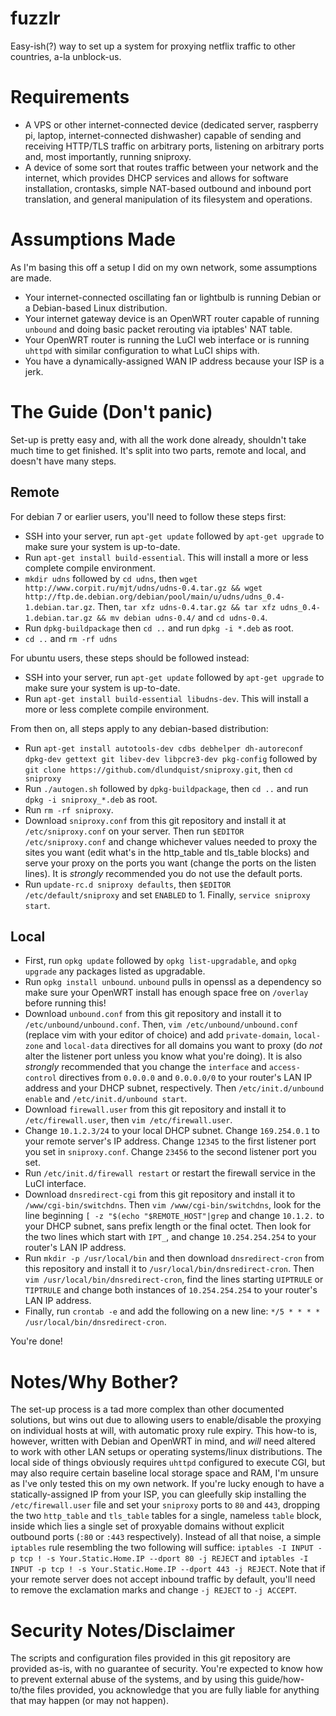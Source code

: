 fuzzlr
======

Easy-ish(?) way to set up a system for proxying netflix traffic to other countries, a-la unblock-us.

Requirements
============
- A VPS or other internet-connected device (dedicated server, raspberry pi, laptop, internet-connected dishwasher) capable of sending and receiving HTTP/TLS traffic on arbitrary ports, listening on arbitrary ports and, most importantly, running sniproxy.
- A device of some sort that routes traffic between your network and the internet, which provides DHCP services and allows for software installation, crontasks, simple NAT-based outbound and inbound port translation, and general manipulation of its filesystem and operations.

Assumptions Made
================
As I'm basing this off a setup I did on my own network, some assumptions are made.
- Your internet-connected oscillating fan or lightbulb is running Debian or a Debian-based Linux distribution.
- Your internet gateway device is an OpenWRT router capable of running `unbound` and doing basic packet rerouting via iptables' NAT table.
- Your OpenWRT router is running the LuCI web interface or is running `uhttpd` with similar configuration to what LuCI ships with.
- You have a dynamically-assigned WAN IP address because your ISP is a jerk.

The Guide (Don't panic)
=======================
Set-up is pretty easy and, with all the work done already, shouldn't take much time to get finished. It's split into two parts, remote and local, and doesn't have many steps.

Remote
------
For debian 7 or earlier users, you'll need to follow these steps first:
- SSH into your server, run `apt-get update` followed by `apt-get upgrade` to make sure your system is up-to-date.
- Run `apt-get install build-essential`. This will install a more or less complete compile environment.
- `mkdir udns` followed by `cd udns`, then `wget http://www.corpit.ru/mjt/udns/udns-0.4.tar.gz && wget http://ftp.de.debian.org/debian/pool/main/u/udns/udns_0.4-1.debian.tar.gz`. Then, `tar xfz udns-0.4.tar.gz && tar xfz udns_0.4-1.debian.tar.gz && mv debian udns-0.4/` and `cd udns-0.4`.
- Run `dpkg-buildpackage` then `cd ..` and run `dpkg -i *.deb` as root.
- `cd ..` and `rm -rf udns`

For ubuntu users, these steps should be followed instead:
- SSH into your server, run `apt-get update` followed by `apt-get upgrade` to make sure your system is up-to-date.
- Run `apt-get install build-essential libudns-dev`. This will install a more or less complete compile environment.

From then on, all steps apply to any debian-based distribution:
- Run `apt-get install autotools-dev cdbs debhelper dh-autoreconf dpkg-dev gettext git libev-dev libpcre3-dev pkg-config` followed by `git clone https://github.com/dlundquist/sniproxy.git`, then `cd sniproxy`
- Run `./autogen.sh` followed by `dpkg-buildpackage`, then `cd ..` and run `dpkg -i sniproxy_*.deb` as root.
- Run `rm -rf sniproxy`.
- Download `sniproxy.conf` from this git repository and install it at `/etc/sniproxy.conf` on your server. Then run `$EDITOR /etc/sniproxy.conf` and change whichever values needed to proxy the sites you want (edit what's in the http_table and tls_table blocks) and serve your proxy on the ports you want (change the ports on the listen lines). It is *strongly* recommended you do not use the default ports.
- Run `update-rc.d sniproxy defaults`, then `$EDITOR /etc/default/sniproxy` and set `ENABLED` to 1. Finally, `service sniproxy start`.

Local
-----
- First, run `opkg update` followed by `opkg list-upgradable`, and `opkg upgrade` any packages listed as upgradable.
- Run `opkg install unbound`. `unbound` pulls in openssl as a dependency so make sure your OpenWRT install has enough space free on `/overlay` before running this!
- Download `unbound.conf` from this git repository and install it to `/etc/unbound/unbound.conf`. Then, `vim /etc/unbound/unbound.conf` (replace vim with your editor of choice) and add `private-domain`, `local-zone` and `local-data` directives for all domains you want to proxy (do *not* alter the listener port unless you know what you're doing). It is also *strongly* recommended that you change the `interface` and `access-control` directives from `0.0.0.0` and `0.0.0.0/0` to your router's LAN IP address and your DHCP subnet, respectively. Then `/etc/init.d/unbound enable` and `/etc/init.d/unbound start`.
- Download `firewall.user` from this git repository and install it to `/etc/firewall.user`, then `vim /etc/firewall.user`.
- Change `10.1.2.3/24` to your local DHCP subnet. Change `169.254.0.1` to your remote server's IP address. Change `12345` to the first listener port you set in `sniproxy.conf`. Change `23456` to the second listener port you set.
- Run `/etc/init.d/firewall restart` or restart the firewall service in the LuCI interface.
- Download `dnsredirect-cgi` from this git repository and install it to `/www/cgi-bin/switchdns`. Then `vim /www/cgi-bin/switchdns`, look for the line beginning `[ -z "$(echo "$REMOTE_HOST"|grep` and change `10.1.2.` to your DHCP subnet, sans prefix length or the final octet. Then look for the two lines which start with `IPT_`, and change `10.254.254.254` to your router's LAN IP address.
- Run `mkdir -p /usr/local/bin` and then download `dnsredirect-cron` from this repository and install it to `/usr/local/bin/dnsredirect-cron`. Then `vim /usr/local/bin/dnsredirect-cron`, find the lines starting `UIPTRULE` or `TIPTRULE` and change both instances of `10.254.254.254` to your router's LAN IP address.
- Finally, run `crontab -e` and add the following on a new line: `*/5 * * * * /usr/local/bin/dnsredirect-cron`.

You're done!

Notes/Why Bother?
=================
The set-up process is a tad more complex than other documented solutions, but wins out due to allowing users to enable/disable the proxying on individual hosts at will, with automatic proxy rule expiry. This how-to is, however, written with Debian and OpenWRT in mind, and *will* need altered to work with other LAN setups or operating systems/linux distributions.
The local side of things obviously requires `uhttpd` configured to execute CGI, but may also require certain baseline local storage space and RAM, I'm unsure as I've only tested this on my own network.
If you're lucky enough to have a statically-assigned IP from your ISP, you can gleefully skip installing the `/etc/firewall.user` file and set your `sniproxy` ports to `80` and `443`, dropping the two `http_table` and `tls_table` tables for a single, nameless `table` block, inside which lies a single set of proxyable domains without explicit outbound ports (`:80` or `:443` respectively). Instead of all that noise, a simple `iptables` rule resembling the two following will suffice: `iptables -I INPUT -p tcp ! -s Your.Static.Home.IP --dport 80 -j REJECT` and `iptables -I INPUT -p tcp ! -s Your.Static.Home.IP --dport 443 -j REJECT`.
Note that if your remote server does not accept inbound traffic by default, you'll need to remove the exclamation marks and change `-j REJECT` to `-j ACCEPT`.

Security Notes/Disclaimer
=========================
The scripts and configuration files provided in this git repository are provided as-is, with no guarantee of security. You're expected to know how to prevent external abuse of the systems, and by using this guide/how-to/the files provided, you acknowledge that you are fully liable for anything that may happen (or may not happen).
